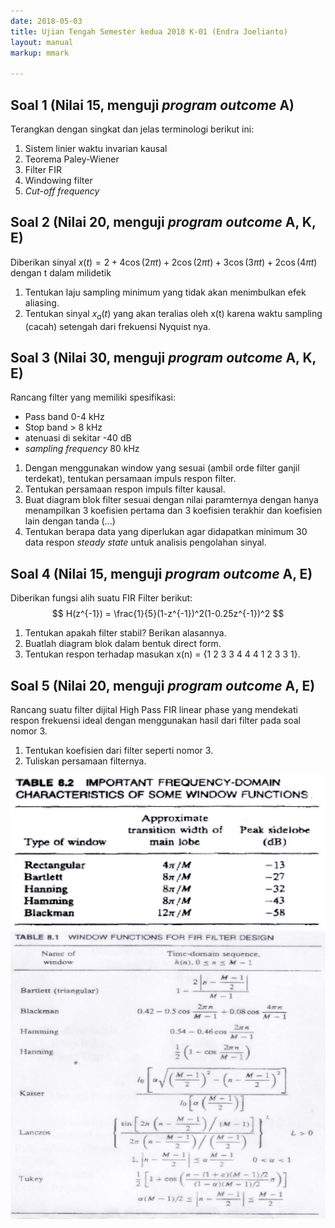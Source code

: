 ```yaml
---
date: 2018-05-03
title: Ujian Tengah Semester kedua 2018 K-01 (Endra Joelianto)
layout: manual
markup: mmark

---
```


## Soal 1 (Nilai 15, menguji *program outcome* A)

Terangkan dengan singkat dan jelas terminologi berikut ini:

1. Sistem linier waktu invarian kausal
2. Teorema Paley-Wiener
3. Filter FIR
4. Windowing filter
5. *Cut-off frequency*

## Soal 2 (Nilai 20, menguji *program outcome* A, K, E) 

Diberikan sinyal $x(t)=2+4\cos(2\pi t) + 2\cos(2\pi t) + 3\cos(3\pi t) + 2\cos(4\pi t)$ dengan t dalam milidetik

1. Tentukan laju sampling minimum yang tidak akan menimbulkan efek aliasing.
2. Tentukan sinyal $x_a(t)$ yang akan teralias oleh x(t) karena waktu sampling (cacah) setengah dari frekuensi Nyquist nya.

## Soal 3 (Nilai 30, menguji *program outcome* A, K, E) 

Rancang filter yang memiliki spesifikasi:

- Pass band 0-4 kHz
- Stop band > 8 kHz
- atenuasi di sekitar -40 dB
- *sampling frequency* 80 kHz

1. Dengan menggunakan window yang sesuai (ambil orde filter ganjil terdekat), tentukan persamaan impuls respon filter.
2. Tentukan persamaan respon impuls filter kausal.
3. Buat diagram blok filter sesuai dengan nilai paramternya dengan hanya menampilkan 3 koefisien pertama dan 3 koefisien terakhir dan koefisien lain dengan tanda (...)
4. Tentukan berapa data yang diperlukan agar didapatkan minimum 30 data respon *steady state* untuk analisis pengolahan sinyal.

## Soal 4 (Nilai 15, menguji *program outcome* A, E)

Diberikan fungsi alih suatu FIR Filter berikut:
$$
  H(z^{-1}) = \frac{1}{5}(1-z^{-1})^2(1-0.25z^{-1})^2
$$

1. Tentukan apakah filter stabil? Berikan alasannya.
2. Buatlah diagram blok dalam bentuk direct form.
3. Tentukan respon terhadap masukan x(n) = {1 2 3 3 4 4 4  1 2 3 3 1}.

## Soal 5 (Nilai 20, menguji *program outcome* A, E)

Rancang suatu filter dijital High Pass FIR linear phase yang mendekati respon frekuensi ideal dengan menggunakan hasil dari filter pada soal nomor 3.

1. Tentukan koefisien dari filter seperti nomor 3.
2. Tuliskan persamaan filternya.

![Tabel 8.2](images/table8-2.png)
![Tabel 8.1](images/table8-1.png)